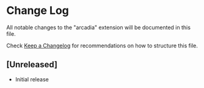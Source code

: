 # Change Log

All notable changes to the "arcadia" extension will be documented in this file.

Check [Keep a Changelog](http://keepachangelog.com/) for recommendations on how to structure this file.

## [Unreleased]

- Initial release

